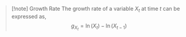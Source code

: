 >[!note] Growth Rate
>The growth rate of a variable $X_t$ at time $t$ can be expressed as,
>$$g_{X_t}=\ln(X_t) - \ln(X_{t-1})$$

